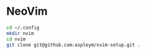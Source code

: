 # NeoVim

```bash
cd ~/.config
mkdir nvim
cd nvim
git clone git@github.com:aspleym/nvim-setup.git .
```
